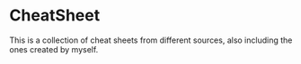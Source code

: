 # CheatSheet

This is a collection of cheat sheets from different sources, also including the ones created by myself.
